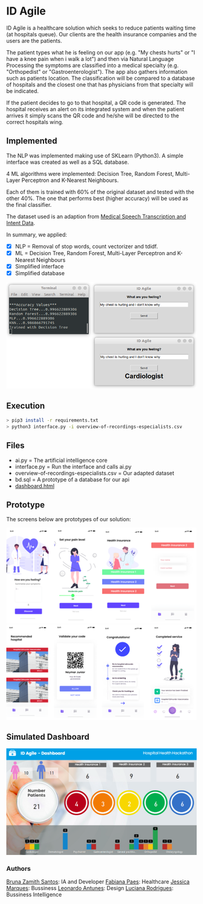 # ID Agile

ID Agile is a healthcare solution which seeks to reduce patients waiting time (at hospitals queue). Our clients are the health insurance companies and the users are the patients. 

The patient types what he is feeling on our app (e.g. "My chests hurts" or "I have a knee pain when i walk a lot") and then via Natural Language Processing the symptoms are classified into a medical specialty (e.g. "Orthopedist" or "Gastroenterologist"). The app also gathers information such as patients location. The classification will be compared to a database of hospitals and the closest one that has physicians from that specialty will be indicated. 

If the patient decides to go to that hospital, a QR code is generated. The hospital receives an alert on its integrated system and when the patient arrives it simply scans the QR code and he/she will be directed to the correct hospitals wing.

## Implemented
The NLP was implemented making use of SKLearn (Python3). A simple interface was created as well as a SQL database. 

4 ML algorithms were implemented: Decision Tree, Random Forest, Multi-Layer Perceptron and K-Nearest Neighbours. 

Each of them is trained with 60% of the original dataset and tested with the other 40%. The one that performs best (higher accuracy) will be used as the final classifier. 

The dataset used is an adaption from [Medical Speech Transcription and Intent Data](https://www.kaggle.com/paultimothymooney/medical-speech-transcription-and-intent/kernels).

In summary, we applied:

- [x] NLP = Removal of stop words, count vectorizer and tdidf.
- [x] ML = Decision Tree, Random Forest, Multi-Layer Perceptron and K-Nearest Neighbours
- [x] Simplified interface
- [x] Simplified database

![](https://github.com/bzamith/HealthHackathon/blob/master/Pictures/exampleExecution.png)

## Execution
```bash
> pip3 install -r requirements.txt
> python3 interface.py -i overview-of-recordings-especialists.csv 
```

## Files
- ai.py = The artificial intelligence core
- interface.py = Run the interface and calls ai.py
- overview-of-recordings-especialists.csv = Our adapted dataset
- bd.sql = A prototype of a database for our api
- [dashboard.html](https://app.powerbi.com/view?r=eyJrIjoiYTk3MTdiMWMtZjExMS00YjQ5LTgxOWMtYjdmNjM3NzYzNzhkIiwidCI6IjA4MTQ3M2M2LTUwNGEtNDM3Zi04MzhjLWFiOWE2ZjY3MWVmYyIsImMiOjR9)

## Prototype
The screens below are prototypes of our solution:

![](https://github.com/bzamith/HealthHackathon/blob/master/Pictures/prot1.png)
![](https://github.com/bzamith/HealthHackathon/blob/master/Pictures/prot2.png)

## Simulated Dashboard
![](https://github.com/bzamith/HealthHackathon/blob/master/Pictures/dash0.png)

### Authors
[Bruna Zamith Santos](https://www.linkedin.com/in/bruna-zamith/): IA and Developer
[Fabiana Paes](https://www.linkedin.com/in/fabianapaes/): Healthcare
[Jessica Marques](https://www.linkedin.com/in/j%C3%A9ssica-marques-88b33b69/): Bussiness
[Leonardo Antunes](): Design
[Luciana Rodrigues](https://www.linkedin.com/in/luciana-rodrigues-a8451aa3/): Bussiness Intelligence
